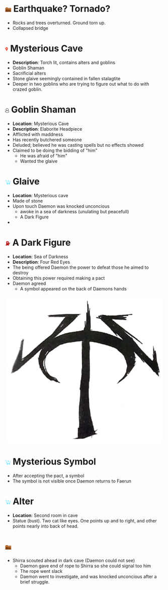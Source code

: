 # ![icon](../icons/misc.png) Earthquake? Tornado?
- Rocks and trees overturned. Ground torn up.
- Collapsed bridge

# ![icon](../icons/locale.png) Mysterious Cave
- **Description**: Torch lit, contains alters and goblins
- Goblin Shaman
- Sacrificial alters
- Stone glaive seemingly contained in fallen stalagtite
- Deeper in two goblins who are trying to figure out what to do with crazed goblin.

# ![icon](../icons/npc.png) Goblin Shaman
- **Location**: Mysterious Cave
- **Description**: Elaborite Headpiece
- Afflicted with maddness
- Has recently butchered someone
- Deluded; believed he was casting spells but no effects showed
- Claimed to be doing the bidding of "him"
    - He was afraid of "him"
    - Wanted the glaive


# ![icon](../icons/item.png) Glaive
- **Location**: Mysterious cave
- Made of stone
- Upon touch Daemon was knocked unconcious
    - awoke in a sea of darkness (unulating but peacefull)
    - A Dark Figure
- 

# ![icon](../icons/monster.png) A Dark Figure
- **Location**: Sea of Darkness
- **Description**: Four Red Eyes
- The being offered Daemon the power to defeat those he aimed to destroy
- Obtaining this power required making a pact
- Daemon agreed 
    - A symbol appeared on the back of Daemons hands

![symbol](..\images\PactSymbol.png)
# ![icon](../icons/item.png) Mysterious Symbol
- After accepting the pact, a symbol 
- The symbol is not visible once Daemon returns to Faerun


# ![icon](../icons/item.png) Alter
- **Location**: Second room in cave
- Statue (bust). Two cat like eyes. One points up and to right, and other points nearly into back of head.

# ![locale](../icons/misc.png)
- Shirra scouted ahead in dark cave (Daemon could not see)
    - Daemon gave end of rope to Shirra so she could signal too him
    - The rope went slack
    - Daemon went to investigate, and was knocked unconcious after a brief struggle.